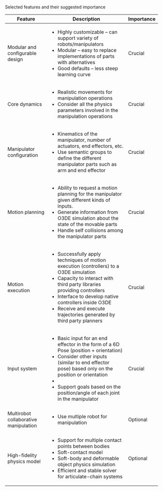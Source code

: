  Selected features and their suggested importance

| Feature | Description | Importance |
| ------- | ----------- | ---------- |
| Modular and configurable design | <ul><li> Highly customizable – can support variety of robots/manipulators </li><li> Modular – easy to replace implementations of parts with alternatives </li><li> Good defaults – less steep learning curve </li></ul> | Crucial |
| Core dynamics | <ul><li>Realistic movements for manipulation operations</li><li>Consider all the physics parameters involved in the manipulation operations</li></ul> | Crucial |
| Manipulator configuration |<ul><li>Kinematics of the manipulator, number of actuators, end effectors, etc.</li><li>Use semantic groups to define the different manipulator parts such as arm and end effector</li></ul> | Crucial |
| Motion planning | <ul><li> Ability to request a motion planning for the manipulator given different kinds of inputs. </li><li> Generate information from O3DE simulation about the state of the movable parts </li><li>Handle self collisions among the manipulator parts</li></ul> | Crucial |
| Motion execution |<ul><li> Successfully apply techniques of motion execution (controllers) to a O3DE simulation</li><li> Capacity to interact with third party libraries providing controllers </li><li> Interface to develop native controllers inside O3DE </li><li> Receive and execute trajectories generated by third party planners</li></ul> | Crucial |
| Input system | <ul><li>Basic input for an end effector in the form of a 6D Pose (position + orientation)</li><li>Consider other inputs (similar to end effector pose) based only on the position or orientation<li><li>Support goals based on the position/angle of each joint in the manipulator</li></ul> | Crucial |
| Multirobot collaborative manipulation | <ul><li>Use multiple robot for manipulation</li></ul> | Optional |
| High-fidelity physics model | <ul><li>Support for multiple contact points between bodies</li><li>Soft-contact model</li><li>Soft-body and deformable object physics simulation</li><li>Efficient and stable solver for articulate-chain systems</li></ul> | Optional |
